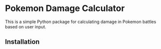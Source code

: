 # Pokemon Damage Calculator

This is a simple Python package for calculating damage in Pokemon battles based on user input.

## Installation

